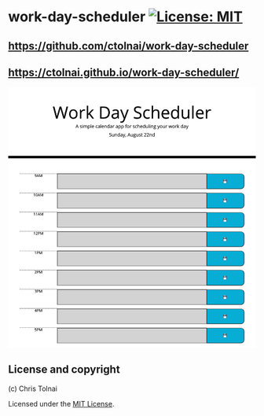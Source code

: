 # work-day-scheduler [![License: MIT](https://img.shields.io/badge/License-MIT-yellow.svg)](https://opensource.org/licenses/MIT)

## https://github.com/ctolnai/work-day-scheduler
## https://ctolnai.github.io/work-day-scheduler/

<img src="screenshot.png"/>

## License and copyright

(c) Chris Tolnai 

Licensed under the [MIT License](LICENSE).
